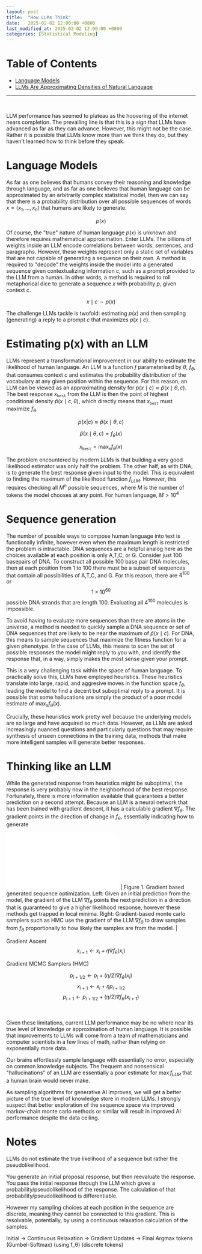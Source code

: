 ```yaml
---
layout: post
title:  "How LLMs Think"
date:   2025-02-02 12:00:00 +0800
last_modified_at: 2025-02-02 12:00:00 +0800
categories: [Statistical Modeling]
---
```

# Table of Contents
- [Language Models](#language-models)
- [LLMs Are Approximating Densities of Natural Language](#llms-are-approximating-densities-of-natural-language)
<hr>
<br>

LLM performance has seemed to plateau as the hoovering of the internet nears completion. The prevailing line is that this is a sign that LLMs have advanced as far as they can advance. However, this might not be the case. Rather it is possible that LLMs know more than we think they do, but they haven't learned how to think before they speak. <br/>

# Language Models

As far as one believes that humans convey their reasoning and knowledge through language, and as far as one believes that human language can be approximated by an arbitrarily complex statistical model, then we can say that there is a probability distribution over all possible sequences of words $x = (x_1,\dots,x_n)$ that humans are likely to generate.

$$p(x)$$

Of course, the "true" nature of human language $p(x)$ is unknown and therefore requires mathematical approximation. Enter LLMs. The billions of weights inside an LLM encode correlations between words, sentences, and paragraphs. However, these weights represent only a static set of variables that are not capable of generating a sequence on their own. A method is required to "decode" the weights inside the model into a generated sequence given contextualizing information $c$, such as a prompt provided to the LLM from a human. In other words, a method is required to roll metaphorical dice to generate a sequence $x$ with probability $p$, given context $c$. 

$$ x \mid c \sim p(x) $$

The challenge LLMs tackle is twofold: estimating $p(x)$ and then sampling (generating) a reply to a prompt $c$ that maximizes $p(x \mid c)$. 

# Estimating p(x) with an LLM

LLMs represent a transformational improvement in our ability to estimate the likelihood of human language. An LLM is a function $f$ parameterised by $\theta$, $f_\theta$, that consumes context $c$ and estimates the probability distribution of the vocabulary at any given position within the sequence. For this reason, an LLM can be viewed as an approximating density for $p(x \mid c) \approx \hat{p}(x \mid \theta,c)$. The best response $x_{\texttt{best}}$ from the LLM is then the point of highest conditional density $\hat{p}(x \mid c,\theta)$, which directly means that $x_{\texttt{best}}$ must maximize $f_\theta$.

$$p(x | c) \approx \hat{p}(x \mid \theta,c)$$

$$\hat{p}(x \mid \theta,c) = f_\theta(x)$$

$$x_{\texttt{best}} = \max_{x} f_\theta(x)$$

The problem encountered by modern LLMs is that building a very good likelihood estimator was only half the problem. The other half, as with DNA, is to generate the best response given input to the model. This is equivalent to finding the maximum of the likelihood function $f_{LLM}$. However, this requires checking all $M^n$ possible sequences, where $M$ is the number of tokens the model chooses at any point. For human language, $M > 10^4$<br>

# Sequence generation

The number of possible ways to compose human language into text is functionally infinite, however even when the maximum length is restricted the problem is intractable. DNA sequences are a helpful analog here as the choices available at each position is only A,T,C, or G. Consider just 100 basepairs of DNA. To construct all possible 100 base pair DNA molecules, then at each position from 1 to 100 there must be a subset of sequences that contain all possibilities of A,T,C, and G. For this reason, there are $4^{100}$ or $$1 \times 10^{60}$$ possible DNA strands that are length 100. Evaluating all $4^{100}$ molecules is impossible.

To avoid having to evaluate more sequences than there are atoms in the universe, a method is needed to quickly sample a DNA sequence or set of DNA sequences that are likely to be near the maximum of $\hat{p}(x \mid c)$. For DNA, this means to sample sequences that maximize the fitness function for a given phenotype. In the case of LLMs, this means to scan the set of possible responses the model might reply to you with, and identify the response that, in a way, simply makes the most sense given your prompt.

This is a very challenging task within the space of human language. To practically solve this, LLMs have employed heuristics. These heuristics translate into large, rapid, and aggresive moves in the function space $f_\theta$, leading the model to find a decent but suboptimal reply to a prompt. It is possible that some hallucations are simply the product of a poor model estimate of $\max_{x} f_\theta(x)$.

Crucially, these heuristics work pretty well because the underlying models are so large and have acquired so much data. However, as LLMs are asked increasingly nuanced questions and particularly questions that may require synthesis of unseen connections in the training data, methods that make more intelligent samples will generate better responses.


# Thinking like an LLM
While the generated response from heuristics might be suboptimal, the response is very probably now in the neighborhood of the best response. Fortunately, there is more information available that guarantees a better prediction on a second attempt. Because an LLM is a neural network that has been trained with gradient descent, it has a calculable gradient $\nabla f_{\theta}$. The gradient points in the direction of change in $f_\theta$, essentially indicating how to generate <br>

![Finding the best generated response](/assets/images/path_opt.pdf)
| Figure 1. Gradient based generated sequence optimization. Left: Given an initial prediction from the model, the gradient of the LLM $\nabla f_\theta$ points the next prediction in a direction that is guaranteed to give a higher likelihood response, however these methods get trapped in local minima. Right: Gradient-based monte carlo samplers such as HMC use the gradient of the LLM $\nabla f_\theta$ to draw samples from $f_\theta$ proportionally to how likely the samples are from the model. |

Gradient Ascent
$$ x_{i+1} ← x_i + η ∇f_θ(x_i)
 $$

Gradient MCMC Samplers (HMC)

$$p_{i+1/2} ← p_i + (η/2) ∇f_θ(x_i)$$
$$x_{i+1} ← x_i + η p_{i+1/2}$$
$$p_{i+1} ← p_{i+1/2} + (η/2) ∇f_θ(x_{i+1})$$



<br><br>
Given these limitations, current LLM performance may be no where near its true level of knowledge or approximation of human language. It is possible that improvements to LLMs will come from a team of mathematicians and computer scientists in a few lines of math, rather than relying on exponentially more data. <br>

Our brains effortlessly sample language with essentially no error, especially on common knowledge subjects. The frequent and nonsensical "hallucinations" of an LLM are essentially a poor estimate for $\max{f_{LLM}}$ that a human brain would never make. <br>

As sampling algorithms for generative AI improves, we will get a better picture of the true level of knowledge store in modern LLMs. I strongly suspect that better exploration of the sequence space via improved markov-chain monte carlo methods or similar will result in improved AI performance despite the data ceiling.


# Notes

LLMs do not estimate the true likelihood of a sequence but rather the pseudolikelihood.

You generate an initial proposal response, but then reevaluate the response. You pass the initial response through the LLM which gives a probability/pseudolikelihood of the response. The calculation of that probability/pseudolikelihood is differentiable. 

However my sampling choices at each position in the sequence are discrete, meaning they cannot be connected to this gradient. This is resolvable, potentially, by using a continuous relaxation calculation of the samples.


Initial → Continuous Relaxation → Gradient Updates → Final Argmax
tokens    (Gumbel-Softmax)       (using f_θ)        (discrete tokens)